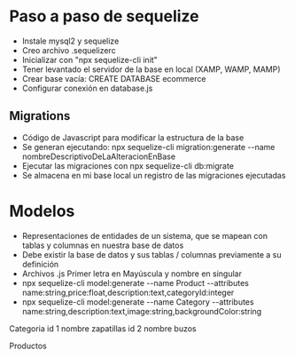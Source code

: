 # Paso a paso de sequelize

- Instale mysql2 y sequelize
- Creo archivo .sequelizerc
- Inicializar con "npx sequelize-cli init"
- Tener levantado el servidor de la base en local (XAMP, WAMP, MAMP)
- Crear base vacía: CREATE DATABASE ecommerce
- Configurar conexión en database.js

## Migrations
- Código de Javascript para modificar la estructura de la base
- Se generan ejecutando:
            npx sequelize-cli migration:generate --name nombreDescriptivoDeLaAlteracionEnBase
- Ejecutar las migraciones con npx sequelize-cli db:migrate
- Se almacena en mi base local un registro de las migraciones ejecutadas

# Modelos

- Representaciones de entidades de un sistema, que se mapean con tablas y columnas en nuestra base de datos
- Debe existir la base de datos y sus tablas / columnas previamente a su definición
- Archivos .js Primer letra en Mayúscula y nombre en singular
- npx sequelize-cli model:generate --name Product --attributes name:string,price:float,description:text,categoryId:integer
- npx sequelize-cli model:generate --name Category --attributes name:string,description:text,image:string,backgroundColor:string


Categoria 
id 1 nombre zapatillas
id 2 nombre buzos

Productos


